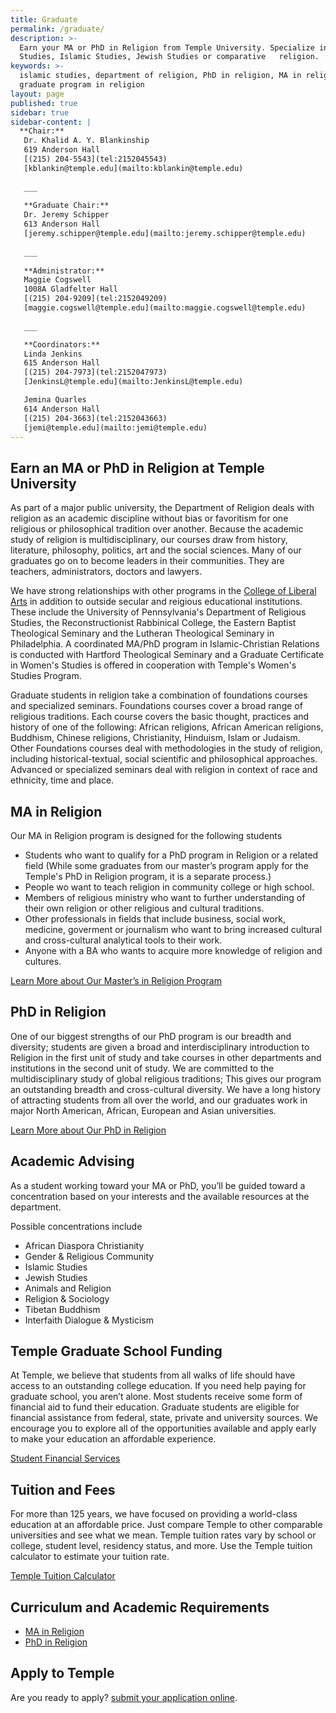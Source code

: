 ```yaml
---
title: Graduate
permalink: /graduate/
description: >-
  Earn your MA or PhD in Religion from Temple University. Specialize in Buddhist
  Studies, Islamic Studies, Jewish Studies or comparative   religion.
keywords: >-
  islamic studies, department of religion, PhD in religion, MA in religion,
  graduate program in religion
layout: page
published: true
sidebar: true
sidebar-content: |
  **Chair:**  
   Dr. Khalid A. Y. Blankinship  
   619 Anderson Hall  
   [(215) 204-5543](tel:2152045543)  
   [kblankin@temple.edu](mailto:kblankin@temple.edu)  
   
   ___
   
   **Graduate Chair:**  
   Dr. Jeremy Schipper  
   613 Anderson Hall    
   [jeremy.schipper@temple.edu](mailto:jeremy.schipper@temple.edu)  
   
   ___
   
   **Administrator:**  
   Maggie Cogswell  
   1008A Gladfelter Hall   
   [(215) 204-9209](tel:2152049209)  
   [maggie.cogswell@temple.edu](mailto:maggie.cogswell@temple.edu)  
   
   ___

   **Coordinators:**  
   Linda Jenkins  
   615 Anderson Hall    
   [(215) 204-7973](tel:2152047973)   
   [JenkinsL@temple.edu](mailto:JenkinsL@temple.edu)  

   Jemina Quarles  
   614 Anderson Hall    
   [(215) 204-3663](tel:2152043663)  
   [jemi@temple.edu](mailto:jemi@temple.edu)
---
```

## Earn an MA or PhD in Religion at Temple University
As part of a major public university, the Department of Religion deals with religion as an academic discipline without bias or favoritism for one religious or philosophical tradition over another. Because the academic study of religion is multidisciplinary, our courses draw from history, literature, philosophy, politics, art and the social sciences. Many of our graduates go on to become leaders in their communities. They are teachers, administrators, doctors and lawyers.

We have strong relationships with other programs in the [College of Liberal Arts](https://liberalarts.temple.edu/) in addition to outside secular and reigious educational institutions. These include the University of Pennsylvania's Department of Religious Studies, the Reconstructionist Rabbinical College, the Eastern Baptist Theological Seminary and the Lutheran Theological Seminary in Philadelphia. A coordinated MA/PhD program in Islamic-Christian Relations is conducted with Hartford Theological Seminary and a Graduate Certificate in Women's Studies is offered in cooperation with Temple's Women's Studies Program. 

Graduate students in religion take a combination of foundations courses and specialized seminars. Foundations courses cover a broad range of religious traditions. Each course covers the basic thought, practices and history of one of the following: African religions, African American religions, Buddhism, Chinese religions, Christianity, Hinduism, Islam or Judaism. Other Foundations courses deal with methodologies in the study of religion, including historical-textual, social scientific and philosophical approaches. Advanced or specialized seminars deal with religion in context of race and ethnicity, time and place. 

## MA in Religion
Our MA in Religion program is designed for the following students

- Students who want to qualify for a PhD program in Religion or a related field (While some graduates from our master’s program apply for the Temple's PhD in Religion program, it is a separate process.)
- People wo want to teach religion in community college or high school. 
- Members of religious ministry who want to further understanding of their own religion or other religious and cultural traditions.
- Other professionals in fields that include business, social work, medicine, goverment or journalism who want to bring increased cultural and cross-cultural analytical tools to their work.
- Anyone with a BA who wants to acquire more knowledge of religion and cultures.

[Learn More about Our Master’s in Religion Program](http://www.cla.temple.edu/religion/graduate/master-of-arts-program/)

## PhD in Religion
One of our biggest strengths of our PhD program is our breadth and diversity; students are given a broad and interdisciplinary introduction to Religion in the first unit of study and take courses in other departments and institutions in the second unit of study. We are committed to the multidisciplinary study of global religious traditions; This gives our program an outstanding breadth and cross-cultural diversity. We have a long history of attracting students from all over the world, and our graduates work in major North American, African, European and Asian universities. 

[Learn More about Our PhD in Religion](http://bulletin.temple.edu/graduate/scd/cla/religion-phd/#text)

## Academic Advising
As a student working toward your MA or PhD, you’ll be guided toward a concentration based on your interests and the available resources at the department.

Possible concentrations include

- African Diaspora Christianity
- Gender & Religious Community
- Islamic Studies
- Jewish Studies
- Animals and Religion
- Religion & Sociology
- Tibetan Buddhism
- Interfaith Dialogue & Mysticism

## Temple Graduate School Funding
At Temple, we believe that students from all walks of life should have access to an outstanding college education. If you need help paying for graduate school, you aren’t alone. Most students receive some form of financial aid to fund their education. Graduate students are eligible for financial assistance from federal, state, private and university sources. We encourage you to explore all of the opportunities available and apply early to make your education an affordable experience. 

[Student Financial Services](https://sfs.temple.edu/financial-aid-types)

## Tuition and Fees
For more than 125 years, we have focused on providing a world-class education at an affordable price. Just compare Temple to other comparable universities and see what we mean. Temple tuition rates vary by school or college, student level, residency status, and more. Use the Temple tuition calculator to estimate your tuition rate. 

[Temple Tuition Calculator](https://bursar.temple.edu/tuition-and-fees/tuition-rates)

## Curriculum and Academic Requirements
- [MA in Religion](http://bulletin.temple.edu/graduate/scd/cla/religion-ma/)
- [PhD in Religion](http://bulletin.temple.edu/graduate/scd/cla/religion-phd/)

## Apply to Temple
Are you ready to apply? [submit your application online](https://prd-wlssb.temple.edu/prod8/bwskalog.P_DispLoginNon).
